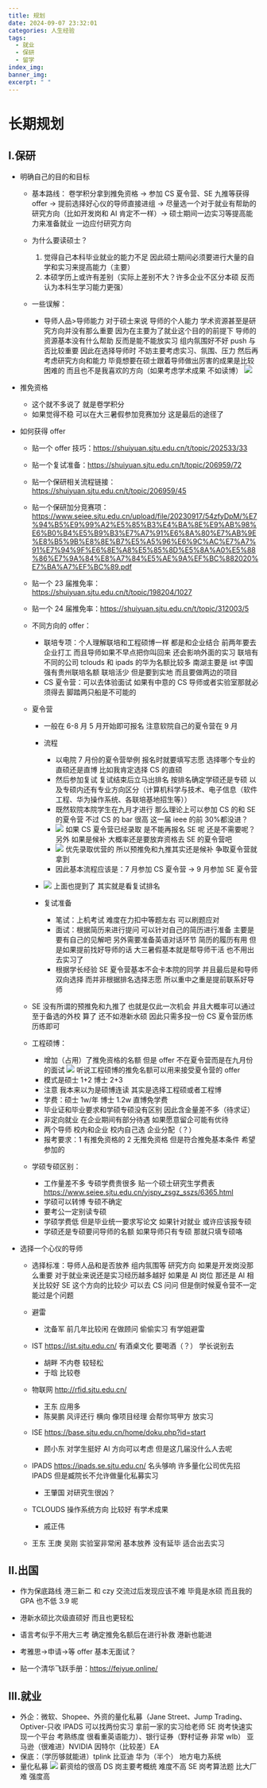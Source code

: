 ```yaml
---
title: 规划
date: 2024-09-07 23:32:01
categories: 人生经验
tags:
  - 就业
  - 保研
  - 留学
index_img:
banner_img:
excerpt: " "
---
```


# 长期规划

## I.保研

- 明确自己的目的和目标

  - 基本路线：
    卷学积分拿到推免资格 ->
    参加 CS 夏令营、SE 九推等获得 offer ->
    提前选择好心仪的导师直接进组 ->
    尽量选一个对于就业有帮助的研究方向（比如开发岗和 AI 肯定不一样）->
    硕士期间一边实习等提高能力来准备就业 一边应付研究方向

  - 为什么要读硕士？

    1. 觉得自己本科毕业就业的能力不足 因此硕士期间必须要进行大量的自学和实习来提高能力（主要）
    2. 本硕学历上或许有差别（实际上差别不大？许多企业不区分本硕 反而认为本科生学习能力更强）

  - 一些误解：
    - 导师人品>导师能力 对于硕士来说 导师的个人能力 学术资源甚至是研究方向并没有那么重要 因为在主要为了就业这个目的的前提下 导师的资源基本没有什么帮助 反而是能不能放实习 组内氛围好不好 push 与否比较重要 因此在选择导师时 不妨主要考虑实习、氛围、压力 然后再考虑研究方向和能力 毕竟想要在硕士跟着导师做出厉害的成果是比较困难的 而且也不是我喜欢的方向（如果考虑学术成果 不如读博）
      ![](https://pub-584d7c8932764afaabeee4dc52e72f6f.r2.dev/image-6-682ae4b5f556d6f98163d2fe8f3aa83d.png)

- 推免资格

  - 这个就不多说了 就是卷学积分
  - 如果觉得不稳 可以在大三暑假参加竞赛加分 这是最后的途径了

- 如何获得 offer

  - 贴一个 offer 技巧：https://shuiyuan.sjtu.edu.cn/t/topic/202533/33
  - 贴一个复试准备：https://shuiyuan.sjtu.edu.cn/t/topic/206959/72
  - 贴一个保研相关流程链接：https://shuiyuan.sjtu.edu.cn/t/topic/206959/45
  - 贴一个保研加分竞赛项：https://www.seiee.sjtu.edu.cn/upload/file/20230917/54zfyDpM/%E7%94%B5%E9%99%A2%E5%85%B3%E4%BA%8E%E9%AB%98%E6%B0%B4%E5%B9%B3%E7%A7%91%E6%8A%80%E7%AB%9E%E8%B5%9B%E8%8E%B7%E5%A5%96%E6%9C%AC%E7%A7%91%E7%94%9F%E6%8E%A8%E5%85%8D%E5%8A%A0%E5%88%86%E7%9A%84%E8%A7%84%E5%AE%9A%EF%BC%882020%E7%BA%A7%EF%BC%89.pdf
  - 贴一个 23 届推免率：https://shuiyuan.sjtu.edu.cn/t/topic/198204/1027
  - 贴一个 24 届推免率：https://shuiyuan.sjtu.edu.cn/t/topic/312003/5

  - 不同方向的 offer：

    - 联培专项：个人理解联培和工程硕博一样 都是和企业结合 前两年要去企业打工 而且导师如果不早点把你叫回来 还会影响外面的实习 联培有不同的公司 tclouds 和 ipads 的华为名额比较多 南湖主要是 ist 李国强有贵州联培名额 联培活少 但是要到实地 而且要做两边的项目
    - CS 夏令营：可以去体验面试 如果有中意的 CS 导师或者实验室那就必须得去 脚踏两只船是不可能的

  - 夏令营

    - 一般在 6-8 月 5 月开始即可报名 注意软院自己的夏令营在 9 月
    - 流程

      - 以电院 7 月份的夏令营举例 报名时就要填写志愿 选择哪个专业的直硕还是直博 比如我肯定选择 CS 的直硕
      - 然后参加复试 复试结束后立马出排名 按排名确定学硕还是专硕 以及专硕内还有专业方向区分（计算机科学与技术、电子信息（软件工程、华为操作系统、各联培基地招生等））
      - 既然软院本院学生在九月才进行 那么理论上可以参加 CS 的和 SE 的夏令营 不过 CS 的 bar 很高 这一届 ieee 的前 30%都没进？
      - ![](https://pub-584d7c8932764afaabeee4dc52e72f6f.r2.dev/image-8-7d068e14f684710b9b557233a4bbe74a.png) 如果 CS 夏令营已经录取 是不能再报名 SE 呢 还是不需要呢？ 另外 如果是候补 大概率还是要放弃资格去 SE 的夏令营吧
      - ![](https://pub-584d7c8932764afaabeee4dc52e72f6f.r2.dev/image-7-3e97672108a09cbb278f491e8e1cd3a4.png) 优先录取优营的 所以预推免和九推其实还是候补 争取夏令营就拿到
      - 因此基本流程应该是：7 月参加 CS 夏令营 -> 9 月参加 SE 夏令营

    - ![](https://pub-584d7c8932764afaabeee4dc52e72f6f.r2.dev/image-5-91ac14d4709e30c5c9798140774b8700.png) 上面也提到了 其实就是看复试排名
    - 复试准备
      - 笔试：上机考试 难度在力扣中等题左右 可以刷题应对
      - 面试：根据简历来进行提问 可以针对自己的简历进行准备 主要是要有自己的见解吧 另外需要准备英语对话环节 简历的履历有用 但是如果提前找好导师的话 大三暑假基本就是帮导师干活 也不用出去实习了
      - 根据学长经验 SE 夏令营基本不会卡本院的同学 并且最后是和导师双向选择 而并非根据排名选择志愿 所以重中之重是提前联系好导师

  - SE 没有所谓的预推免和九推了 也就是仅此一次机会 并且大概率可以通过 至于备选的外校 算了 还不如港新水硕 因此只需多投一份 CS 夏令营历练历练即可

  - 工程硕博：

    - 增加（占用）了推免资格的名额 但是 offer 不在夏令营而是在九月份的面试
      ![](https://pub-584d7c8932764afaabeee4dc52e72f6f.r2.dev/image-27e0e3efd460bd6dfd947a9fd15d1923.png)
      听说工程硕博的推免名额可以用来接受夏令营的 offer
    - 模式是硕士 1+2 博士 2+3
    - 注意 我本来以为是硕博连读 其实是选择工程硕或者工程博
    - 学费：硕士 1w/年 博士 1.2w 直博免学费
    - 毕业证和毕业要求和学硕专硕没有区别 因此含金量差不多（待求证）
    - 非定向就业 在企业期间有部分待遇 如果愿意留企可能有优待
    - 两个导师 校内和企业 校内自己选 企业分配（？）
    - 报考要求：1 有推免资格的 2 无推免资格 但是符合推免基本条件 希望参加的

  - 学硕专硕区别：

    - 工作量差不多 专硕学费贵很多
      贴一个硕士研究生学费表
      https://www.seiee.sjtu.edu.cn/yjspy_zsgz_sszs/6365.html
    - 学硕可以转博 专硕不确定
    - 要考公一定别读专硕
    - 学硕学费低 但是毕业统一要求写论文 如果针对就业 或许应该报专硕
    - 学硕还是专硕要问导师的名额 如果导师只有专硕 那就只填专硕咯

- 选择一个心仪的导师

  - 选择标准：导师人品和是否放养 组内氛围等 研究方向 如果是开发岗没那么重要 对于就业来说还是实习经历越多越好 如果是 AI 岗位 那还是 AI 相关比较好 SE 这个方向的比较少 可以去 CS 问问 但是倒时候夏令营不一定能过是个问题

  - 避雷
    - 沈备军 前几年比较闲 在做顾问 偷偷实习 有学姐避雷
  - IST https://ist.sjtu.edu.cn/ 有酒桌文化 要喝酒（？） 学长说别去
    - 胡畔 不内卷 较轻松
    - 于晗 比较卷
  - 物联网 http://rfid.sjtu.edu.cn/
    - 王东 应用多
    - 陈昊鹏 风评还行 横向 像项目经理 会帮你骂甲方 放实习
  - ISE https://base.sjtu.edu.cn/home/doku.php?id=start
    - 顾小东 对学生挺好 AI 方向可以考虑 但是这几届没什么人去呢
  - IPADS https://ipads.se.sjtu.edu.cn/ 名头够响 许多量化公司优先招 IPADS 但是臧院长不允许做量化私募实习
    - 王肇国 对研究生很凶？
  - TCLOUDS 操作系统方向 比较好 有学术成果
    - 戚正伟
  - 王东 王庚 吴刚 实验室非常闲 基本放养 没有延毕 适合出去实习

## II.出国

- 作为保底路线 港三新二 和 czy 交流过后发现应该不难 毕竟是水硕 而且我的 GPA 也不低 3.9 呢
- 港新水硕比次级直硕好 而且也更轻松
- 语言考似乎不用大三考 确定推免名额后在进行补救 港新也能进
- 考雅思->申请->等 offer 基本无面试？

- 贴一个清华飞跃手册：https://feiyue.online/

## III.就业

- 外企：微软、Shopee、外资的量化私募（Jane Street、Jump Trading、Optiver-只收 IPADS 可以找两份实习 拿前一家的实习给老师 SE 岗考快速实现一个平台 考熟练度 很看重英语能力）、银行证券（野村证券 非常 wlb） 亚马逊（很难进）NVIDIA 因特尔（比较差）EA
- 保底：（学历够就能进）tplink 比亚迪 华为（半个） 地方电力系统
- 量化私募 ![](https://pub-584d7c8932764afaabeee4dc52e72f6f.r2.dev/Z78%5DK3_OSVNIF%5D2RV83B%7DYU-73e9318bc2618a43d8aee573a18582e0.jpg) 薪资给的很高 DS 岗主要考概统 难度不高 SE 岗考算法题 比大厂难 强度高
